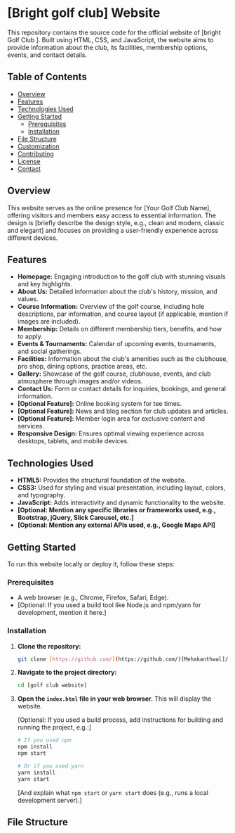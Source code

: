 # [Bright golf club] Website

This repository contains the source code for the official website of [bright Golf Club ]. Built using HTML, CSS, and JavaScript, the website aims to provide information about the club, its facilities, membership options, events, and contact details.

## Table of Contents

* [Overview](#overview)
* [Features](#features)
* [Technologies Used](#technologies-used)
* [Getting Started](#getting-started)
    * [Prerequisites](#prerequisites)
    * [Installation](#installation)
* [File Structure](#file-structure)
* [Customization](#customization)
* [Contributing](#contributing)
* [License](#license)
* [Contact](#contact)

## Overview

This website serves as the online presence for [Your Golf Club Name], offering visitors and members easy access to essential information. The design is [briefly describe the design style, e.g., clean and modern, classic and elegant] and focuses on providing a user-friendly experience across different devices.

## Features

* **Homepage:** Engaging introduction to the golf club with stunning visuals and key highlights.
* **About Us:** Detailed information about the club's history, mission, and values.
* **Course Information:** Overview of the golf course, including hole descriptions, par information, and course layout (if applicable, mention if images are included).
* **Membership:** Details on different membership tiers, benefits, and how to apply.
* **Events & Tournaments:** Calendar of upcoming events, tournaments, and social gatherings.
* **Facilities:** Information about the club's amenities such as the clubhouse, pro shop, dining options, practice areas, etc.
* **Gallery:** Showcase of the golf course, clubhouse, events, and club atmosphere through images and/or videos.
* **Contact Us:** Form or contact details for inquiries, bookings, and general information.
* **[Optional Feature]:** Online booking system for tee times.
* **[Optional Feature]:** News and blog section for club updates and articles.
* **[Optional Feature]:** Member login area for exclusive content and services.
* **Responsive Design:** Ensures optimal viewing experience across desktops, tablets, and mobile devices.

## Technologies Used

* **HTML5:** Provides the structural foundation of the website.
* **CSS3:** Used for styling and visual presentation, including layout, colors, and typography.
* **JavaScript:** Adds interactivity and dynamic functionality to the website.
* **[Optional: Mention any specific libraries or frameworks used, e.g., Bootstrap, jQuery, Slick Carousel, etc.]**
* **[Optional: Mention any external APIs used, e.g., Google Maps API]**

## Getting Started

To run this website locally or deploy it, follow these steps:

### Prerequisites

* A web browser (e.g., Chrome, Firefox, Safari, Edge).
* [Optional: If you used a build tool like Node.js and npm/yarn for development, mention it here.]

### Installation

1.  **Clone the repository:**
    ```bash
    git clone [https://github.com/](https://github.com/)[Mehakanthwal]/[golf club website].git
    ```
2.  **Navigate to the project directory:**
    ```bash
    cd [golf club website]
    ```
3.  **Open the `index.html` file in your web browser.** This will display the website.

    [Optional: If you used a build process, add instructions for building and running the project, e.g.:]
    ```bash
    # If you used npm
    npm install
    npm start

    # Or if you used yarn
    yarn install
    yarn start
    ```
    [And explain what `npm start` or `yarn start` does (e.g., runs a local development server).]

## File Structure
